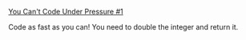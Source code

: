 [You Can't Code Under Pressure #1](https://www.codewars.com/kata/you-cant-code-under-pressure-number-1)


Code as fast as you can! You need to double the integer and return it.


